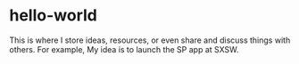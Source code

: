 # hello-world
This is where I store ideas, resources, or even share and discuss things with others.
For example, My idea is to launch the SP app at SXSW.
